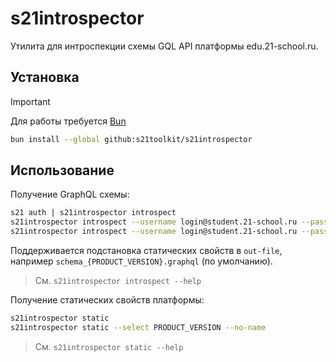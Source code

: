 # s21introspector

Утилита для интроспекции схемы GQL API платформы edu.21-school.ru.

## Установка

> [!IMPORTANT]
> Для работы требуется [Bun](https://bun.sh)

```sh
bun install --global github:s21toolkit/s21introspector
```

## Использование

Получение GraphQL схемы:

```sh
s21 auth | s21introspector introspect
s21introspector introspect --username login@student.21-school.ru --password p4s5w0rd
s21introspector introspect --username login@student.21-school.ru --password p4s5w0rd --out-file schema.graphql
```

Поддерживается подстановка статических свойств в `out-file`, например `schema_{PRODUCT_VERSION}.graphql` (по умолчанию).

> См. `s21introspector introspect --help`

Получение статических свойств платформы:

```sh
s21introspector static
s21introspector static --select PRODUCT_VERSION --no-name
```

> См. `s21introspector static --help`
